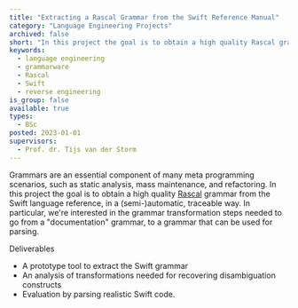 ```yaml
---
title: "Extracting a Rascal Grammar from the Swift Reference Manual"
category: "Language Engineering Projects"
archived: false
short: "In this project the goal is to obtain a high quality Rascal grammar from the Swift language reference, in a (semi-)automatic, traceable way."
keywords:
  - language engineering
  - grammarware
  - Rascal
  - Swift
  - reverse engineering
is_group: false
available: true
types:
  - BSc
posted: 2023-01-01
supervisors:
  - Prof. dr. Tijs van der Storm
---
```


Grammars are an essential component of many meta programming scenarios, such as static analysis, mass maintenance, and refactoring. In this project the goal is to obtain a high quality [Rascal](http://www.rascal-mpl.org/) grammar from the Swift language reference, in a (semi-)automatic, traceable way. In particular, we're interested in the grammar transformation steps needed to go from a "documentation" grammar, to a grammar that can be used for parsing.

Deliverables

- A prototype tool to extract the Swift grammar
- An analysis of transformations needed for recovering disambiguation constructs
- Evaluation by parsing realistic Swift code.
